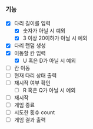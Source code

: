 ### 기능

- [x]  다리 길이를 입력
    - [x]  숫자가 아닐 시 예외
    - [x]  3 이상 20이하가 아닐 시 예외
- [x]  다리 랜덤 생성
- [x]  이동할 칸 입력
    - [x]  U 혹은 D가 아닐 시 예외
- [ ]  칸 이동
- [ ]  현재 다리 상태 출력
- [ ]  재시작 여부 확인
    - [ ]  R 혹은 Q가 아닐 시 예외
- [ ]  재시작
- [ ]  게임 종료
- [ ]  시도한 횟수 count
- [ ]  게임 결과 출력